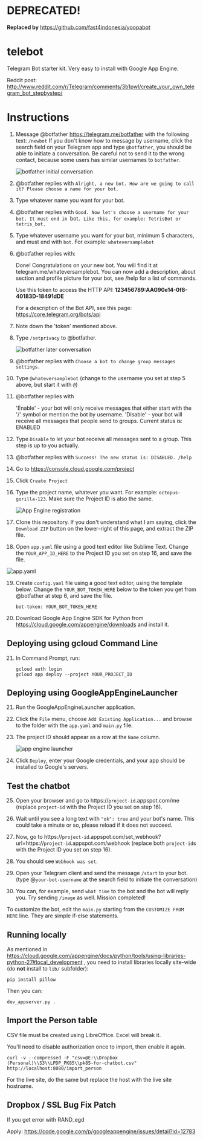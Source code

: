 # DEPRECATED!

**Replaced by** https://github.com/fast4indonesia/yoopabot

# telebot
Telegram Bot starter kit. Very easy to install with Google App Engine.

Reddit post: http://www.reddit.com/r/Telegram/comments/3b1pwl/create_your_own_telegram_bot_stepbystep/

Instructions
============

1. Message @botfather https://telegram.me/botfather with the following text: `/newbot`
   If you don't know how to message by username, click the search field on your Telegram app and type `@botfather`, you should be able to initiate a conversation. Be careful not to send it to the wrong contact, because some users has similar usernames to `botfather`.
   
   ![botfather initial conversation](http://i.imgur.com/pGOtOcj.png)

2. @botfather replies with `Alright, a new bot. How are we going to call it? Please choose a name for your bot.`

3. Type whatever name you want for your bot.

4. @botfather replies with `Good. Now let's choose a username for your bot. It must end in `bot`. Like this, for example: TetrisBot or tetris_bot.`

5. Type whatever username you want for your bot, minimum 5 characters, and must end with `bot`. For example: `whateversamplebot` 

6. @botfather replies with:

    Done! Congratulations on your new bot. You will find it at telegram.me/whateversamplebot. You can now add a description, about section and profile picture for your bot, see /help for a list of commands.

    Use this token to access the HTTP API:
    <b>123456789:AAG90e14-0f8-40183D-18491dDE</b>

    For a description of the Bot API, see this page: https://core.telegram.org/bots/api
    
7. Note down the 'token' mentioned above.

8. Type `/setprivacy` to @botfather.

   ![botfather later conversation](http://i.imgur.com/ZrRdaa0.png)

9. @botfather replies with `Choose a bot to change group messages settings.`

10. Type `@whateversamplebot` (change to the username you set at step 5 above, but start it with `@`)

11. @botfather replies with

    'Enable' - your bot will only receive messages that either start with the '/' symbol or mention the bot by username.
    'Disable' - your bot will receive all messages that people send to groups.
    Current status is: ENABLED
    
12. Type `Disable` to let your bot receive all messages sent to a group. This step is up to you actually.

13. @botfather replies with `Success! The new status is: DISABLED. /help`

14. Go to https://console.cloud.google.com/project

15. Click `Create Project`

16. Type the project name, whatever you want. For example: `octopus-gorilla-123`. Make sure the Project ID is also the same.

    ![App Engine registration](http://i.imgur.com/mxw8owO.png)
    
17. Clone this repository. If you don't understand what I am saying, click the `Download ZIP` button on the lower-right of this page, and extract the ZIP file.

18. Open `app.yaml` file using a good text editor like Sublime Text. Change the `YOUR_APP_ID_HERE` to the Project ID you set on step 16, and save the file.

   ![app.yaml](http://i.imgur.com/m9yRwNw.png)

19. Create `config.yaml` file using a good text editor, using the template below. Change the `YOUR_BOT_TOKEN_HERE` below to the token you get from @botfather at step 6, and save the file.

        bot-token: YOUR_BOT_TOKEN_HERE

20. Download Google App Engine SDK for Python from https://cloud.google.com/appengine/downloads and install it.

## Deploying using gcloud Command Line

21. In Command Prompt, run:

        gcloud auth login
        gcloud app deploy --project YOUR_PROJECT_ID

## Deploying using GoogleAppEngineLauncher

21. Run the GoogleAppEngineLauncher application.

22. Click the `File` menu, choose `Add Existing Application...` and browse to the folder with the `app.yaml` and `main.py` file.

23. The project ID should appear as a row at the `Name` column.

    ![app engine launcher](http://i.imgur.com/SXr2Tz2.png)

24. Click `Deploy`, enter your Google credentials, and your app should be installed to Google's servers.

## Test the chatbot

25. Open your browser and go to https://`project-id`.appspot.com/me (replace `project-id` with the Project ID you set on step 16).

26. Wait until you see a long text with `"ok": true` and your bot's name. This could take a minute or so, please reload if it does not succeed.

27. Now, go to https://`project-id`.appspot.com/set_webhook?url=https://`project-id`.appspot.com/webhook (replace both `project-id`s with the Project ID you set on step 16).

28. You should see `Webhook was set`.

29. Open your Telegram client and send the message `/start` to your bot. (type @`your-bot-username` at the search field to initiate the conversation)

30. You can, for example, send `what time` to the bot and the bot will reply you. Try sending `/image` as well. Mission completed!

To customize the bot, edit the `main.py` starting from the `CUSTOMIZE FROM HERE` line. They are simple if-else statements. 

## Running locally

As mentioned in https://cloud.google.com/appengine/docs/python/tools/using-libraries-python-27#local_development , you need to install libraries locally site-wide (do **not** install to `lib/` subfolder):

    pip install pillow

Then you can:

    dev_appserver.py .

## Import the Person table

CSV file must be created using LibreOffice. Excel will break it.

You'll need to disable authorization once to import, then enable it again.
 
    curl -v --compressed -F "csv=@E:\\Dropbox (Personal)\\S3\\LPDP_PK85\\pk85-for-chatbot.csv" http://localhost:8080/import_person

For the live site, do the same but replace the host with the live site hostname.

## Dropbox / SSL Bug Fix Patch

If you get error with RAND_egd

Apply: https://code.google.com/p/googleappengine/issues/detail?id=12783
